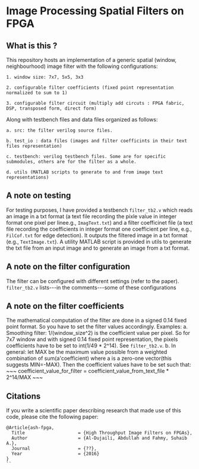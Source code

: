 # Image Processing Spatial Filters on FPGA

## What is this ?
This repository hosts an implementation of a generic spatial (window, neighbourhood) image filter with the following configurations:

	1. window size: 7x7, 5x5, 3x3
	
	2. configurable filter coefficients (fixed point representation normalized to sum to 1)
	
	3. configurable filter circuit (multiply add circuts : FPGA fabric, DSP, transposed form, direct form)
	
Along with testbench files and data files organized as follows:

	a. src: the filter verilog source files.
	
	b. test_io : data files (images and filter coefficints in their text files representation)
	
	c. testbench: verilog testbench files. Some are for specific submodules, others are for the filter as a whole.
	
	d. utils (MATLAB scripts to generate to and from image text representations)

## A note on testing	
For testing purposes, I have provided a testbench `filter_tb2.v` which reads an image in a txt format (a text file recording the pixle value in integer format one pixel per linee.g., `ImagText.txt`) and 
a filter coefficinet file (a text file recording the coefficients in integer format one coefficient per line, e.g., `FilCof.txt` for edge detection). It outputs the filtered image in a txt format (e.g., `TextImage.txt`). 
A utility MATLAB script is provided in utils to generate the txt file from an input image and to generate an image from a txt format.

## A note on the filter configuration
The filter can be configured with different settings (refer to the paper). `filter_tb2.v` lists---in the comments---some of these configurations

## A note on the filter coefficients
The mathematical computation of the filter are done in a signed 0.14 fixed point format. So you have to set the filter values accordingly.
Examples:
	a. Smoothing filter: 1/(window_size^2) is the coefficient value per pixel. So for 7x7 window and with signed 0.14 fixed point representation, the pixels coefficients have to be set
		to int(1/49 * 2^14). See `filter_tb2.v`.
	b. In general: let MAX be the maximum value possible from a weighted combination of sum(a'coefficient) where a is a zero-one vector(this suggests MIN=-MAX). Then the coefficient values
		have to be set such that:
			~~~
			coefficient_value_for_filter = coefficient_value_from_text_file * 2^14/MAX
			~~~
		

## Citations

If you write a scientific paper describing research that made use of this code, please cite the following paper:
```
@Article{ash-fpga,
  Title                    = {High Throughput Image Filters on FPGAs},
  Author                   = {Al-Dujaili, Abdullah and Fahmy, Suhaib A.},
  Journal                  = {??},
  Year                     = {2016}
}
``
